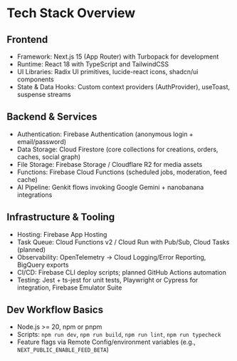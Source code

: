 # Tech Stack Overview

## Frontend
- Framework: Next.js 15 (App Router) with Turbopack for development
- Runtime: React 18 with TypeScript and TailwindCSS
- UI Libraries: Radix UI primitives, lucide-react icons, shadcn/ui components
- State & Data Hooks: Custom context providers (AuthProvider), useToast, suspense streams

## Backend & Services
- Authentication: Firebase Authentication (anonymous login + email/password)
- Data Storage: Cloud Firestore (core collections for creations, orders, caches, social graph)
- File Storage: Firebase Storage / Cloudflare R2 for media assets
- Functions: Firebase Cloud Functions (scheduled jobs, moderation, feed cache)
- AI Pipeline: Genkit flows invoking Google Gemini + nanobanana integrations

## Infrastructure & Tooling
- Hosting: Firebase App Hosting
- Task Queue: Cloud Functions v2 / Cloud Run with Pub/Sub, Cloud Tasks (planned)
- Observability: OpenTelemetry → Cloud Logging/Error Reporting, BigQuery exports
- CI/CD: Firebase CLI deploy scripts; planned GitHub Actions automation
- Testing: Jest + ts-jest for unit tests, Playwright or Cypress for integration, Firebase Emulator Suite

## Dev Workflow Basics
- Node.js >= 20, npm or pnpm
- Scripts: `npm run dev`, `npm run build`, `npm run lint`, `npm run typecheck`
- Feature flags via Remote Config/environment variables (e.g., `NEXT_PUBLIC_ENABLE_FEED_BETA`)
